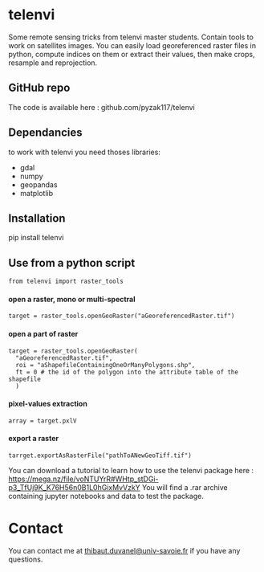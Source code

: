 # telenvi
Some remote sensing tricks from telenvi master students.
Contain tools to work on satellites images. You can easily load georeferenced raster files in python, compute indices on them or extract their values, then make crops, resample and reprojection.

## GitHub repo
The code is available here : github.com/pyzak117/telenvi

## Dependancies
to work with telenvi you need thoses libraries:
  - gdal
  - numpy
  - geopandas
  - matplotlib

## Installation
pip install telenvi

## Use from a python script

```  
from telenvi import raster_tools
```  

#### open a raster, mono or multi-spectral
```
target = raster_tools.openGeoRaster("aGeoreferencedRaster.tif")
```

#### open a part of raster
```
target = raster_tools.openGeoRaster(
  "aGeoreferencedRaster.tif",
  roi = "aShapefileContainingOneOrManyPolygons.shp",
  ft = 0 # the id of the polygon into the attribute table of the shapefile
  )
```

#### pixel-values extraction
```
array = target.pxlV
```

#### export a raster
```
tarrget.exportAsRasterFile("pathToANewGeoTiff.tif")
```


You can download a tutorial to learn how to use the telenvi package here :
https://mega.nz/file/voNTUYrR#WHtp_stDGi-p3_TfUj9K_K76H56n0B1L0hGixMvVzkY
You will find a .rar archive containing jupyter notebooks and data to test the package.

# Contact
You can contact me at thibaut.duvanel@univ-savoie.fr if you have any questions.
